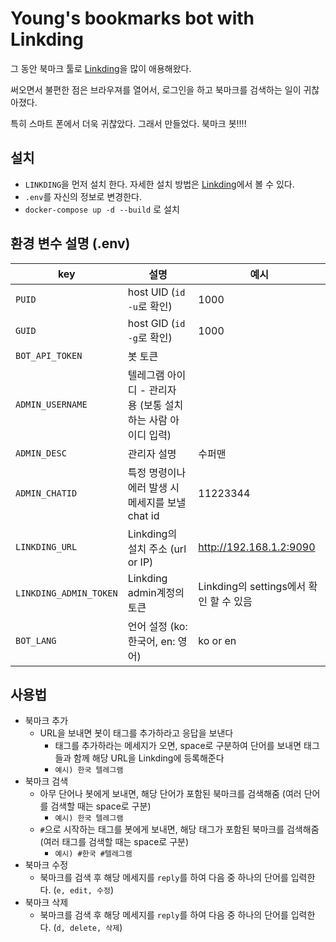 # Young's bookmarks bot with Linkding

그 동안 북마크 툴로 [Linkding](https://github.com/sissbruecker/linkding)을 많이 애용해왔다.

써오면서 불편한 점은 브라우져를 열어서, 로그인을 하고 북마크를 검색하는 일이 귀찮아졌다.

특히 스마트 폰에서 더욱 귀찮았다. 그래서 만들었다. 북마크 봇!!!!

## 설치

- `LINKDING`을 먼저 설치 한다. 자세한 설치 방법은 [Linkding](https://github.com/sissbruecker/linkding)에서 볼 수 있다.
- `.env`를 자신의 정보로 변경한다.
- `docker-compose up -d --build` 로 설치

## 환경 변수 설명 (.env)

| key                    | 설명                                                         | 예시                                    |
| ---------------------- | ------------------------------------------------------------ | --------------------------------------- |
| `PUID`                 | host UID (`id -u`로 확인)                                    | 1000                                    |
| `GUID`                 | host GID (`id -g`로 확인)                                    | 1000                                    |
| `BOT_API_TOKEN`        | 봇 토큰                                                      |                                         |
| `ADMIN_USERNAME`       | 텔레그램 아이디 - 관리자 용 (보통 설치하는 사람 아이디 입력) |                                         |
| `ADMIN_DESC`           | 관리자 설명                                                  | 수퍼맨                                  |
| `ADMIN_CHATID`         | 특정 명령이나 에러 발생 시 메세지를 보낼 chat id             | 11223344                                |
| `LINKDING_URL`         | Linkding의 설치 주소 (url or IP)                             | http://192.168.1.2:9090                 |
| `LINKDING_ADMIN_TOKEN` | Linkding admin계정의 토큰                                    | Linkding의 settings에서 확인 할 수 있음 |
| `BOT_LANG`             | 언어 설정 (ko: 한국어, en: 영어)                             | ko or en                                |

## 사용법

- 북마크 추가
  - URL을 보내면 봇이 태그를 추가하라고 응답을 보낸다
    - 태그를 추가하라는 메세지가 오면, space로 구분하여 단어를 보내면 태그들과 함께 해당 URL을 Linkding에 등록해준다
    - `예시) 한국 텔레그램`
- 북마크 검색
  - 아무 단어나 봇에게 보내면, 해당 단어가 포함된 북마크를 검색해줌 (여러 단어를 검색할 때는 space로 구분)
    - `예시) 한국 텔레그램`
  - `#`으로 시작하는 태그를 봇에게 보내면, 해당 태그가 포함된 북마크를 검색해줌 (여러 태그를 검색할 때는 space로 구분)
    - `예시) #한국 #텔레그램`
- 북마크 수정
  - 북마크를 검색 후 해당 메세지를 `reply`를 하여 다음 중 하나의 단어를 입력한다. (`e, edit, 수정`)
- 북마크 삭제
  - 북마크를 검색 후 해당 메세지를 `reply`를 하여 다음 중 하나의 단어를 입력한다. (`d, delete, 삭제`)

